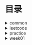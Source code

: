 # 目录 #

<details>
<summary>common</summary>
* [01.JVM技术细节: HotSpot的内存模型](./tiemao_2020/01_jvm_memory_model/README.md)【已完成】
* [DoubleEndNode](./src/main/java/org/lql/common/DoubleEndNode.java)
</details>


<details>
<summary>leetcode</summary>
</details>

<details>
<summary>practice</summary>

</details>
<details>
<summary>week01</summary>

</details>
